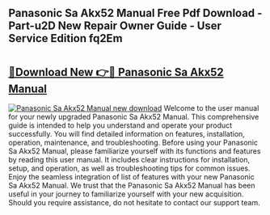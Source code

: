 ## Panasonic Sa Akx52 Manual Free Pdf Download - Part-u2D New Repair Owner Guide - User Service Edition fq2Em

# <h2><a href="http://cf21934.oget.top/?id=Panasonic+Sa+Akx52+Manual">🔗Download New 👉🔴 Panasonic Sa Akx52 Manual</a></h2>

[![Panasonic Sa Akx52 Manual new download](https://i.imgur.com/5g1atiW.png)](http://cf21934.oget.top/?id=Panasonic+Sa+Akx52+Manual)
Welcome to the user manual for your newly upgraded Panasonic Sa Akx52 Manual. This comprehensive guide is intended to help you understand and operate your product successfully. You will find detailed information on features, installation, operation, maintenance, and troubleshooting. Before using your Panasonic Sa Akx52 Manual, please familiarize yourself with its functions and features by reading this user manual. It includes clear instructions for installation, setup, and operation, as well as troubleshooting tips for common issues. Enjoy the seamless integration of list of features with your new Panasonic Sa Akx52 Manual. We trust that the Panasonic Sa Akx52 Manual has been useful in your journey to familiarize yourself with your new acquisition. Should you require assistance, do not hesitate to contact our support team.

